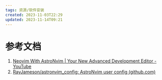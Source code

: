```yaml
---
tags: 资源/软件安装
created: 2023-11-03T22:29
updated: 2023-11-14T09:21
---
```

# 参考文档
1. [Neovim With AstroNvim | Your New Advanced Development Editor - YouTube](https://www.youtube.com/watch?v=GEHPiZ10gOk)
2. [RayJameson/astronvim_config: AstroNvim user config (github.com)](https://github.com/RayJameson/astronvim_config)